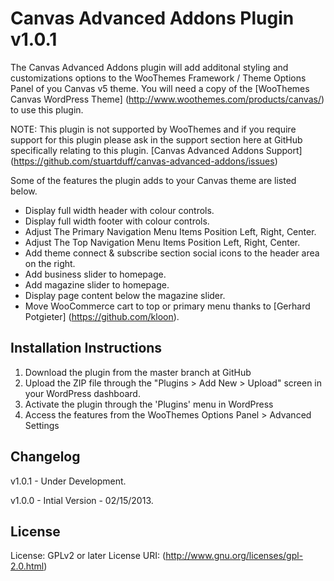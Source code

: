# Canvas Advanced Addons Plugin v1.0.1 #

The Canvas Advanced Addons plugin will add additonal styling and customizations options to the WooThemes Framework / Theme Options Panel of you Canvas v5 theme. You will need a copy of the [WooThemes Canvas WordPress Theme] (http://www.woothemes.com/products/canvas/) to use this plugin.

NOTE: This plugin is not supported by WooThemes and if you require support for this plugin please ask in the support section here at GitHub specifically relating to this plugin. [Canvas Advanced Addons Support] (https://github.com/stuartduff/canvas-advanced-addons/issues)

Some of the features the plugin adds to your Canvas theme are listed below.

* Display full width header with colour controls.
* Display full width footer with colour controls.
* Adjust The Primary Navigation Menu Items Position Left, Right, Center.
* Adjust The Top Navigation Menu Items Position Left, Right, Center.
* Add theme connect & subscribe section social icons to the header area on the right.
* Add business slider to homepage.
* Add magazine slider to homepage.
* Display page content below the magazine slider.
* Move WooCommerce cart to top or primary menu thanks to [Gerhard Potgieter] (https://github.com/kloon).

## Installation Instructions ##

1. Download the plugin from the master branch at GitHub
2. Upload the ZIP file through the "Plugins > Add New > Upload" screen in your WordPress dashboard.
3. Activate the plugin through the 'Plugins' menu in WordPress
4. Access the features from the WooThemes Options Panel > Advanced Settings

## Changelog ##

v1.0.1 - Under Development.

v1.0.0 - Intial Version - 02/15/2013.

## License ##

License: GPLv2 or later
License URI: (http://www.gnu.org/licenses/gpl-2.0.html)
